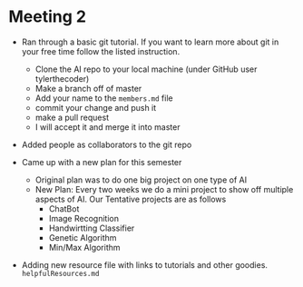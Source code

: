 # Meeting 2
- Ran through a basic git tutorial. If you want to learn more about git in your free time follow the listed instruction.
  - Clone the AI repo to your local machine (under GitHub user tylerthecoder)
  - Make a branch off of master
  - Add your name to the `members.md` file
  - commit your change and push it
  - make a pull request
  - I will accept it and merge it into master
- Added people as collaborators to the git repo
- Came up with a new plan for this semester
  - Original plan was to do one big project on one type of AI
  - New Plan: Every two weeks we do a mini project to show off multiple aspects of AI. Our Tentative projects are as follows
    - ChatBot
    - Image Recognition
    - Handwirtting Classifier
    - Genetic Algorithm
    - Min/Max Algorithm

- Adding new resource file with links to tutorials and other goodies. `helpfulResources.md`

